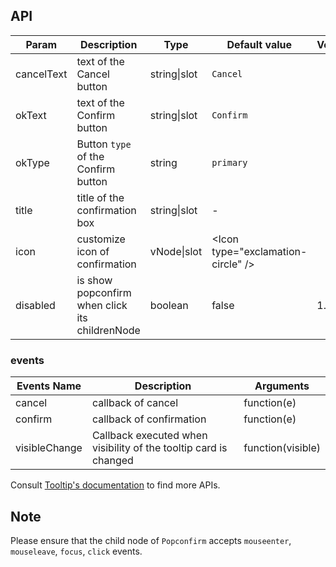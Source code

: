 ## API

| Param | Description | Type | Default value | Version |
| --- | --- | --- | --- | --- |
| cancelText | text of the Cancel button | string\|slot | `Cancel` |  |
| okText | text of the Confirm button | string\|slot | `Confirm` |  |
| okType | Button `type` of the Confirm button | string | `primary` |  |
| title | title of the confirmation box | string\|slot | - |  |
| icon | customize icon of confirmation | vNode\|slot | &lt;Icon type="exclamation-circle" /&gt; |  |
| disabled | is show popconfirm when click its childrenNode | boolean | false | 1.5.0 |

### events

| Events Name | Description | Arguments |
| --- | --- | --- |
| cancel | callback of cancel | function(e) | - |
| confirm | callback of confirmation | function(e) | - |
| visibleChange | Callback executed when visibility of the tooltip card is changed | function(visible) | - |

Consult [Tooltip's documentation](/components/tooltip/#API) to find more APIs.

## Note

Please ensure that the child node of `Popconfirm` accepts `mouseenter`, `mouseleave`, `focus`, `click` events.
